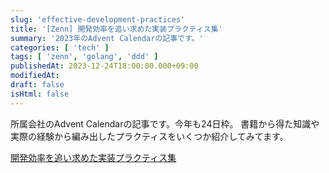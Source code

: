 ```yaml
---
slug: 'effective-development-practices'
title: '[Zenn] 開発効率を追い求めた実装プラクティス集'
summary: '2023年のAdvent Calendarの記事です。'
categories: [ 'tech' ]
tags: [ 'zenn', 'golang', 'ddd' ]
publishedAt: 2023-12-24T18:00:00.000+09:00
modifiedAt:
draft: false
isHtml: false
---
```


所属会社のAdvent Calendarの記事です。今年も24日枠。
書籍から得た知識や実際の経験から編み出したプラクティスをいくつか紹介してみてます。

[開発効率を追い求めた実装プラクティス集](https://zenn.dev/micin/articles/effective-development-practices)

